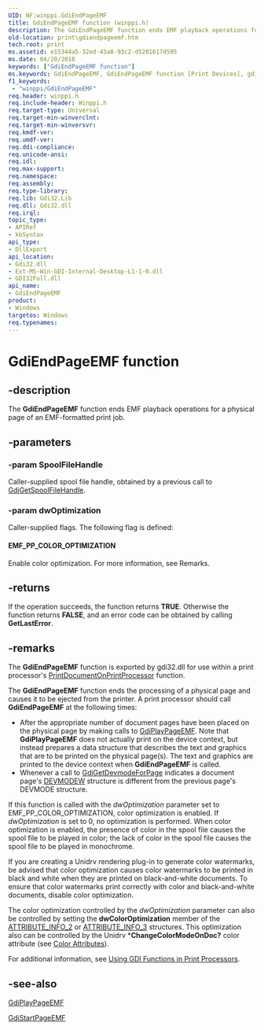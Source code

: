 ```yaml
---
UID: NF:winppi.GdiEndPageEMF
title: GdiEndPageEMF function (winppi.h)
description: The GdiEndPageEMF function ends EMF playback operations for a physical page of an EMF-formatted print job.
old-location: print\gdiendpageemf.htm
tech.root: print
ms.assetid: e15344a5-32ed-43a8-93c2-d5201617d595
ms.date: 04/20/2018
keywords: ["GdiEndPageEMF function"]
ms.keywords: GdiEndPageEMF, GdiEndPageEMF function [Print Devices], gdifnc_867f18b8-1764-41a4-a7c1-e43fa72a3d27.xml, print.gdiendpageemf, winppi/GdiEndPageEMF
f1_keywords:
 - "winppi/GdiEndPageEMF"
req.header: winppi.h
req.include-header: Winppi.h
req.target-type: Universal
req.target-min-winverclnt: 
req.target-min-winversvr: 
req.kmdf-ver: 
req.umdf-ver: 
req.ddi-compliance: 
req.unicode-ansi: 
req.idl: 
req.max-support: 
req.namespace: 
req.assembly: 
req.type-library: 
req.lib: Gdi32.Lib
req.dll: Gdi32.dll
req.irql: 
topic_type:
- APIRef
- kbSyntax
api_type:
- DllExport
api_location:
- Gdi32.dll
- Ext-MS-Win-GDI-Internal-Desktop-L1-1-0.dll
- GDI32Full.dll
api_name:
- GdiEndPageEMF
product:
- Windows
targetos: Windows
req.typenames: 
---
```


# GdiEndPageEMF function


## -description


The <b>GdiEndPageEMF</b> function ends EMF playback operations for a physical page of an EMF-formatted print job.


## -parameters




### -param SpoolFileHandle

Caller-supplied spool file handle, obtained by a previous call to <a href="https://docs.microsoft.com/windows-hardware/drivers/ddi/winppi/nf-winppi-gdigetspoolfilehandle">GdiGetSpoolFileHandle</a>.


### -param dwOptimization

Caller-supplied flags. The following flag is defined:





#### EMF_PP_COLOR_OPTIMIZATION

Enable color optimization. For more information, see Remarks.


## -returns



If the operation succeeds, the function returns <b>TRUE</b>. Otherwise the function returns <b>FALSE</b>, and an error code can be obtained by calling <b>GetLastError</b>.




## -remarks



The <b>GdiEndPageEMF</b> function is exported by gdi32.dll for use within a print processor's <a href="https://docs.microsoft.com/windows-hardware/drivers/ddi/winsplp/nf-winsplp-printdocumentonprintprocessor">PrintDocumentOnPrintProcessor</a> function.

The <b>GdiEndPageEMF</b> function ends the processing of a physical page and causes it to be ejected from the printer. A print processor should call <b>GdiEndPageEMF</b> at the following times:

<ul>
<li>
After the appropriate number of document pages have been placed on the physical page by making calls to <a href="https://docs.microsoft.com/windows-hardware/drivers/ddi/winppi/nf-winppi-gdiplaypageemf">GdiPlayPageEMF</a>. Note that <b>GdiPlayPageEMF</b> does not actually print on the device context, but instead prepares a data structure that describes the text and graphics that are to be printed on the physical page(s). The text and graphics are printed to the device context when <b>GdiEndPageEMF</b> is called.

</li>
<li>
Whenever a call to <a href="https://docs.microsoft.com/windows-hardware/drivers/ddi/winppi/nf-winppi-gdigetdevmodeforpage">GdiGetDevmodeForPage</a> indicates a document page's <a href="https://docs.microsoft.com/windows/win32/api/wingdi/ns-wingdi-devicemodew">DEVMODEW</a> structure is different from the previous page's DEVMODE structure.

</li>
</ul>
If this function is called with the <i>dwOptimization </i>parameter set to EMF_PP_COLOR_OPTIMIZATION, color optimization is enabled. If <i>dwOptimization</i> is set to 0, no optimization is performed. When color optimization is enabled, the presence of color in the spool file causes the spool file to be played in color; the lack of color in the spool file causes the spool file to be played in monochrome.

If you are creating a Unidrv rendering plug-in to generate color watermarks, be advised that color optimization causes color watermarks to be printed in black and white when they are printed on black-and-white documents. To ensure that color watermarks print correctly with color and black-and-white documents, disable color optimization.

The color optimization controlled by the <i>dwOptimization</i> parameter can also be controlled by setting the <b>dwColorOptimization</b> member of the <a href="https://docs.microsoft.com/windows-hardware/drivers/ddi/winddiui/ns-winddiui-_attribute_info_2">ATTRIBUTE_INFO_2</a> or <a href="https://docs.microsoft.com/windows-hardware/drivers/ddi/winddiui/ns-winddiui-_attribute_info_3">ATTRIBUTE_INFO_3</a> structures. This optimization also can be controlled by the Unidrv *<b>ChangeColorModeOnDoc?</b> color attribute (see <a href="https://docs.microsoft.com/windows-hardware/drivers/print/color-attributes">Color Attributes</a>).

For additional information, see <a href="https://docs.microsoft.com/windows-hardware/drivers/print/using-gdi-functions-in-print-processors">Using GDI Functions in Print Processors</a>.




## -see-also




<a href="https://docs.microsoft.com/windows-hardware/drivers/ddi/winppi/nf-winppi-gdiplaypageemf">GdiPlayPageEMF</a>



<a href="https://docs.microsoft.com/windows-hardware/drivers/ddi/winppi/nf-winppi-gdistartpageemf">GdiStartPageEMF</a>
 

 

